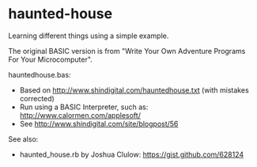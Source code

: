haunted-house
=============

Learning different things using a simple example.

The original BASIC version is from "Write Your Own Adventure Programs For Your Microcomputer".

hauntedhouse.bas:
* Based on http://www.shindigital.com/hauntedhouse.txt (with mistakes corrected)
* Run using a BASIC Interpreter, such as: http://www.calormen.com/applesoft/
* See http://www.shindigital.com/site/blogpost/56

See also:
* haunted_house.rb by Joshua Clulow: https://gist.github.com/628124
